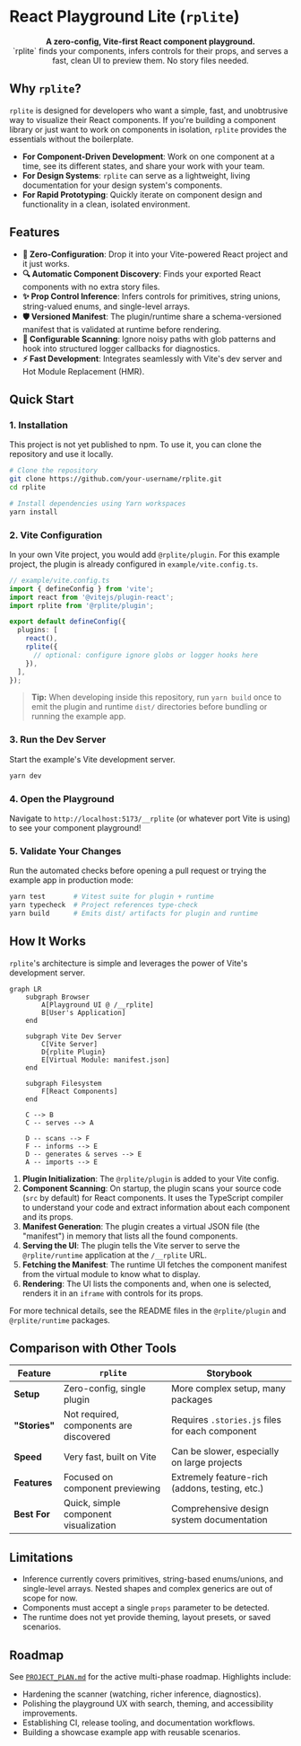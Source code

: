 # React Playground Lite (`rplite`)

<p align="center">
  <strong>A zero-config, Vite-first React component playground.</strong>
  <br />
  `rplite` finds your components, infers controls for their props, and serves a fast, clean UI to preview them. No story files needed.
</p>

## Why `rplite`?

`rplite` is designed for developers who want a simple, fast, and unobtrusive way to visualize their React components. If you're building a component library or just want to work on components in isolation, `rplite` provides the essentials without the boilerplate.

- **For Component-Driven Development**: Work on one component at a time, see its different states, and share your work with your team.
- **For Design Systems**: `rplite` can serve as a lightweight, living documentation for your design system's components.
- **For Rapid Prototyping**: Quickly iterate on component design and functionality in a clean, isolated environment.

## Features

- **🚀 Zero-Configuration**: Drop it into your Vite-powered React project and it just works.
- **🔍 Automatic Component Discovery**: Finds your exported React components with no extra story files.
- **✨ Prop Control Inference**: Infers controls for primitives, string unions, string-valued enums, and single-level arrays.
- **🛡️ Versioned Manifest**: The plugin/runtime share a schema-versioned manifest that is validated at runtime before rendering.
- **🧭 Configurable Scanning**: Ignore noisy paths with glob patterns and hook into structured logger callbacks for diagnostics.
- **⚡ Fast Development**: Integrates seamlessly with Vite's dev server and Hot Module Replacement (HMR).

## Quick Start

### 1. Installation

This project is not yet published to npm. To use it, you can clone the repository and use it locally.

```bash
# Clone the repository
git clone https://github.com/your-username/rplite.git
cd rplite

# Install dependencies using Yarn workspaces
yarn install
```

### 2. Vite Configuration

In your own Vite project, you would add `@rplite/plugin`. For this example project, the plugin is already configured in `example/vite.config.ts`.

```typescript
// example/vite.config.ts
import { defineConfig } from 'vite';
import react from '@vitejs/plugin-react';
import rplite from '@rplite/plugin';

export default defineConfig({
  plugins: [
    react(),
    rplite({
      // optional: configure ignore globs or logger hooks here
    }),
  ],
});
```

> **Tip:** When developing inside this repository, run `yarn build` once to emit the plugin and runtime `dist/` directories before bundling or running the example app.

### 3. Run the Dev Server

Start the example's Vite development server.

```bash
yarn dev
```

### 4. Open the Playground

Navigate to `http://localhost:5173/__rplite` (or whatever port Vite is using) to see your component playground!

### 5. Validate Your Changes

Run the automated checks before opening a pull request or trying the example app in production mode:

```bash
yarn test       # Vitest suite for plugin + runtime
yarn typecheck  # Project references type-check
yarn build      # Emits dist/ artifacts for plugin and runtime
```

## How It Works

`rplite`'s architecture is simple and leverages the power of Vite's development server.

```mermaid
graph LR
    subgraph Browser
        A[Playground UI @ /__rplite]
        B[User's Application]
    end

    subgraph Vite Dev Server
        C[Vite Server]
        D{rplite Plugin}
        E[Virtual Module: manifest.json]
    end

    subgraph Filesystem
        F[React Components]
    end

    C --> B
    C -- serves --> A

    D -- scans --> F
    F -- informs --> E
    D -- generates & serves --> E
    A -- imports --> E
```

1.  **Plugin Initialization**: The `@rplite/plugin` is added to your Vite config.
2.  **Component Scanning**: On startup, the plugin scans your source code (`src` by default) for React components. It uses the TypeScript compiler to understand your code and extract information about each component and its props.
3.  **Manifest Generation**: The plugin creates a virtual JSON file (the "manifest") in memory that lists all the found components.
4.  **Serving the UI**: The plugin tells the Vite server to serve the `@rplite/runtime` application at the `/__rplite` URL.
5.  **Fetching the Manifest**: The runtime UI fetches the component manifest from the virtual module to know what to display.
6.  **Rendering**: The UI lists the components and, when one is selected, renders it in an `iframe` with controls for its props.

For more technical details, see the README files in the `@rplite/plugin` and `@rplite/runtime` packages.

## Comparison with Other Tools

| Feature                  | `rplite`                                  | Storybook                                  |
| ------------------------ | ----------------------------------------- | ------------------------------------------ |
| **Setup**                | Zero-config, single plugin                | More complex setup, many packages          |
| **"Stories"**            | Not required, components are discovered   | Requires `.stories.js` files for each component |
| **Speed**                | Very fast, built on Vite                  | Can be slower, especially on large projects |
| **Features**             | Focused on component previewing           | Extremely feature-rich (addons, testing, etc.) |
| **Best For**             | Quick, simple component visualization     | Comprehensive design system documentation  |

## Limitations

- Inference currently covers primitives, string-based enums/unions, and single-level arrays. Nested shapes and complex generics are out of scope for now.
- Components must accept a single `props` parameter to be detected.
- The runtime does not yet provide theming, layout presets, or saved scenarios.

## Roadmap

See [`PROJECT_PLAN.md`](./PROJECT_PLAN.md) for the active multi-phase roadmap. Highlights include:

- Hardening the scanner (watching, richer inference, diagnostics).
- Polishing the playground UX with search, theming, and accessibility improvements.
- Establishing CI, release tooling, and documentation workflows.
- Building a showcase example app with reusable scenarios.
